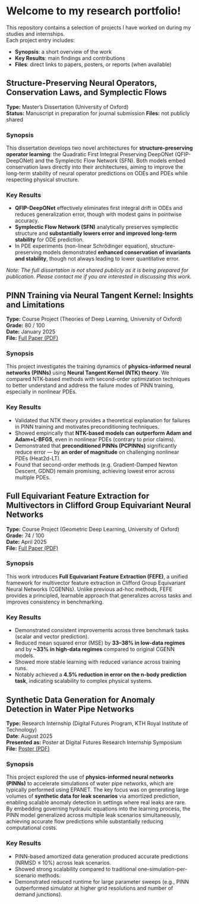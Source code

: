 # Welcome to my research portfolio! 

This repository contains a selection of projects I have worked on during my studies and internships.  
Each project entry includes:
- **Synopsis**: a short overview of the work  
- **Key Results**: main findings and contributions  
- **Files**: direct links to papers, posters, or reports (when available)  

## Structure-Preserving Neural Operators, Conservation Laws, and Symplectic Flows

**Type:** Master’s Dissertation (University of Oxford)  
**Status:** Manuscript in preparation for journal submission 
**Files:** not publicly shared

### Synopsis
This dissertation develops two novel architectures for **structure-preserving operator learning**: the Quadratic First Integral Preserving DeepONet (QFIP-DeepONet) and the Symplectic Flow Network (SFN). Both models embed conservation laws directly into their architectures, aiming to improve the long-term stability of neural operator predictions on ODEs and PDEs while respecting physical structure.

### Key Results
- **QFIP-DeepONet** effectively eliminates first integral drift in ODEs and reduces generalization error, though with modest gains in pointwise accuracy.  
- **Symplectic Flow Network (SFN)** analytically preserves symplectic structure and **substantially lowers error and improved long-term stability** for ODE prediction.
- In PDE experiments (non-linear Schrödinger equation), structure-preserving models demonstrated **enhanced conservation of invariants and stability**, though not always leading to lower quantitative error.  

*Note: The full dissertation is not shared publicly as it is being prepared for publication. Please contact me if you are interested in discussing this work.*

## PINN Training via Neural Tangent Kernel: Insights and Limitations

**Type:** Course Project (Theories of Deep Learning, University of Oxford)  
**Grade:** 80 / 100  
**Date:** January 2025  
**File:** [Full Paper (PDF)](https://github.com/johanslettengren/Research-Projects/blob/main/NeuralTangentKernel.pdf)

### Synopsis
This project investigates the training dynamics of **physics-informed neural networks (PINNs)** using **Neural Tangent Kernel (NTK) theory**. We compared NTK-based methods with second-order optimization techniques to better understand and address the failure modes of PINN training, especially in nonlinear PDEs.


### Key Results
- Validated that NTK theory provides a theoretical explanation for failures in PINN training and motivates preconditioning techniques.  
- Showed empirically that **NTK-based models can outperform Adam and Adam+L-BFGS**, even in nonlinear PDEs (contrary to prior claims).  
- Demonstrated that **preconditioned PINNs (PCPINNs)** significantly reduce error — by **an order of magnitude** on challenging nonlinear PDEs (Heat2d-LT).  
- Found that second-order methods (e.g. Gradient-Damped Newton Descent, GDND) remain promising, achieving lowest error across multiple PDEs.

## Full Equivariant Feature Extraction for Multivectors in Clifford Group Equivariant Neural Networks

**Type:** Course Project (Geometric Deep Learning, University of Oxford)  
**Grade:** 74 / 100  
**Date:** April 2025  
**File:** [Full Paper (PDF)](https://github.com/johanslettengren/Research-Projects/blob/main/FEFE-CGENN.pdf)

### Synopsis
This work introduces **Full Equivariant Feature Extraction (FEFE)**, a unified framework for multivector feature extraction in Clifford Group Equivariant Neural Networks (CGENNs). Unlike previous ad-hoc methods, FEFE provides a principled, learnable approach that generalizes across tasks and improves consistency in benchmarking.

### Key Results
- Demonstrated consistent improvements across three benchmark tasks (scalar and vector prediction).  
- Reduced mean squared error (MSE) by **33–38% in low-data regimes** and by **~33% in high-data regimes** compared to original CGENN models.  
- Showed more stable learning with reduced variance across training runs.  
- Notably achieved a **4.5% reduction in error on the n-body prediction task**, indicating scalability to complex physical systems.  

## Synthetic Data Generation for Anomaly Detection in Water Pipe Networks

**Type:** Research Internship (Digital Futures Program, KTH Royal Institute of Technology)  
**Date**: August 2025  
**Presented as:** Poster at Digital Futures Research Internship Symposium  
**File:** [Poster (PDF)](SyntheticDataGeneration.pdf)  

### Synopsis
This project explored the use of **physics-informed neural networks (PINNs)** to accelerate simulations of water pipe networks, which are typically performed using EPANET. The key focus was on generating large volumes of **synthetic data for leak scenarios** via amortized prediction, enabling scalable anomaly detection in settings where real leaks are rare. By embedding governing hydraulic equations into the learning process, the PINN model generalized across multiple leak scenarios simultaneously, achieving accurate flow predictions while substantially reducing computational costs.

### Key Results
- PINN-based amortized data generation produced accurate predictions (NRMSD ≤ 10%) across leak scenarios.  
- Showed strong scalability compared to traditional one-simulation-per-scenario methods.  
- Demonstrated reduced runtime for large parameter sweeps (e.g., PINN outperformed simulator at higher grid resolutions and number of demand junctions).  
